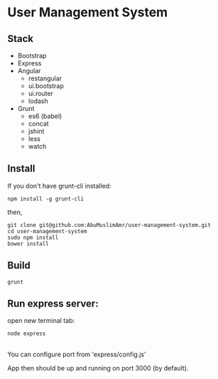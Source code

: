 # User Management System

## Stack
- Bootstrap
- Express
- Angular
  - restangular
  - ui.bootstrap
  - ui.router
  - lodash
- Grunt
  - es6 (babel)
  - concat
  - jshint
  - less
  - watch

## Install
If you don't have grunt-cli installed:<br>
```
npm install -g grunt-cli
```

then,

```
git clone git@github.com:AbuMuslimAmr/user-management-system.git
cd user-management-system
sudo npm install
bower install
```

## Build
```
grunt
```

## Run express server:
open new terminal tab:<br>
```
node express
```
<br>
You can configure port from 'express/config.js'

App then should be up and running on port 3000 (by default).
